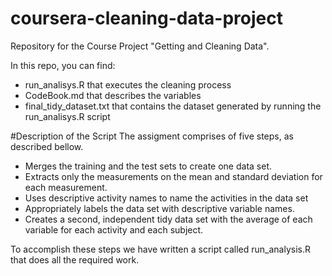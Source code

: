 # coursera-cleaning-data-project
Repository for the Course Project "Getting and Cleaning Data".

In this repo, you can find:

* run_analisys.R that executes the cleaning process
* CodeBook.md that describes the variables
* final_tidy_dataset.txt that contains the dataset generated by running the run_analisys.R script

#Description of the Script
The assigment comprises of five steps, as described bellow.

* Merges the training and the test sets to create one data set.
* Extracts only the measurements on the mean and standard deviation for each measurement.
* Uses descriptive activity names to name the activities in the data set
* Appropriately labels the data set with descriptive variable names.
* Creates a second, independent tidy data set with the average of each variable for each activity and each subject.

To accomplish these steps we have written a script called run_analysis.R that does all the required work.
